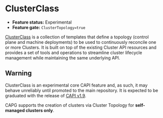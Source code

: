 # ClusterClass

- **Feature status:** Experimental
- **Feature gate:** `ClusterTopology=true`

[ClusterClass](https://cluster-api.sigs.k8s.io/tasks/experimental-features/cluster-class/index.html) is a collection of templates that define a topology (control plane and machine deployments) to be used to continuously reconcile one or more Clusters. It is built on top of the existing Cluster API resources and provides a set of tools and operations to streamline cluster lifecycle management while maintaining the same underlying API.

<aside class="note warning">

<h1>Warning</h1>

ClusterClass is an experimental core CAPI feature and, as such, it may behave unreliably until promoted to the main repository. It is expected to be graduated with the release of [CAPI v1.9](https://github.com/kubernetes-sigs/cluster-api/milestone/38).

</aside>

CAPG supports the creation of clusters via Cluster Topology for **self-managed clusters only**.
